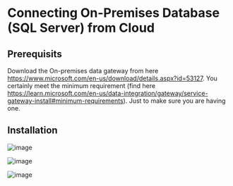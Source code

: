 # Connecting On-Premises Database (SQL Server) from Cloud
## Prerequisits
Download the On-premises data gateway from here https://www.microsoft.com/en-us/download/details.aspx?id=53127. You certainly meet the minimum requirement (find here https://learn.microsoft.com/en-us/data-integration/gateway/service-gateway-install#minimum-requirements). Just to make sure you are having one.

## Installation

![image](https://github.com/rajeesing/onprem/assets/7796293/ee0d9dfc-c2b3-434f-95c5-d450cdec3bf3)

![image](https://github.com/rajeesing/onprem/assets/7796293/042bc39c-0949-4b19-9609-b31eac85e92c)

![image](https://github.com/rajeesing/onprem/assets/7796293/8074756a-2987-4bc8-b353-f41cd6dd9965)




